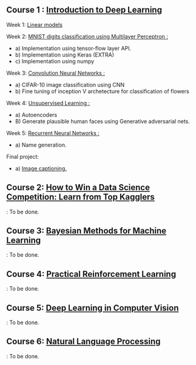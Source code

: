 ## Course 1 : [Introduction to Deep Learning](https://www.coursera.org/learn/intro-to-deep-learning/home/welcome) 

Week 1: [Linear models](https://github.com/dubeyabhi07/Advanced-machine-learning-specialization/tree/master/%231(Introduction%20to%20deep-learning)/LinearModel) 

Week 2: [MNIST digits classification using Multilayer Perceptron :](https://github.com/dubeyabhi07/Advanced-machine-learning-specialization/tree/master/%231(Introduction%20to%20deep-learning)/NeuralNetworks) 
* a) Implementation using tensor-flow layer API.
* b) Implementation using Keras (EXTRA)
* c) Implementation using numpy

Week 3: [Convolution Neural Networks :](https://github.com/dubeyabhi07/Advanced-machine-learning-specialization/tree/master/%231(Introduction%20to%20deep-learning)/ConvolutionalNeuralNetworks) 
* a) CIFAR-10 image classification using CNN
* b) Fine tuning of inception V archetecture for classification of flowers

Week 4: [Unsupervised Learning :](https://github.com/dubeyabhi07/Advanced-machine-learning-specialization/tree/master/%231(Introduction%20to%20deep-learning)/UnsupervisedLearning)
* a) Autoencoders
* B) Generate plausible human faces using Generative adversarial nets.

Week 5: [Recurrent Neural Networks :](https://github.com/dubeyabhi07/Advanced-machine-learning-specialization/tree/master/%231(Introduction%20to%20deep-learning)/RecurrentNeuralNetworks)
* a) Name generation.

Final project:
* a) [Image captioning.](https://github.com/dubeyabhi07/Advanced-machine-learning-specialization/blob/master/%231(Introduction%20to%20deep-learning)/week6_final_project_image_captioning_clean.ipynb)


## Course 2: [How to Win a Data Science Competition: Learn from Top Kagglers](https://www.coursera.org/learn/competitive-data-science)
 : To be done.
 
## Course 3: [Bayesian Methods for Machine Learning](https://www.coursera.org/learn/bayesian-methods-in-machine-learning)
 : To be done.

## Course 4: [Practical Reinforcement Learning](https://www.coursera.org/learn/practical-rl)
 : To be done.
 
## Course 5: [Deep Learning in Computer Vision](https://www.coursera.org/learn/deep-learning-in-computer-vision)
 : To be done.

## Course 6: [Natural Language Processing](https://www.coursera.org/learn/language-processing)
 : To be done.
 
